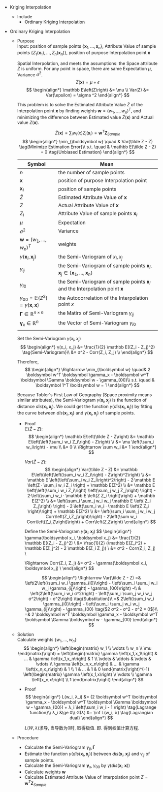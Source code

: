 * Kriging Interpolation 
  - Include
    * Ordinary Kriging Interpolation 


* Ordinary Kriging Interpolation 
  - Purpose  
    Input: position of sample points $\{\boldsymbol x_1, ..., \boldsymbol x_n\}$, Attribute Value of sample points $\{Z_1(\boldsymbol x_1), ..., Z_n(\boldsymbol x_n)\}$, position of purpose Interpolation point $\boldsymbol x$

    Spatial Interpolation, and meets the assumptions: the Space attribute $Z$ is uniform. For any point in space, there are same Expectation $\mu$, Variance $\sigma ^2$.
    $$Z (\boldsymbol x) = \mu + \epsilon$$
    $$
    \begin{align*}
      \mathbb E\left(Z\right) &= \mu \\
      Var(Z) &= Var(\epsilon) = \sigma ^2
    \end{align*}
    $$    

    This problem is to solve the Estimated Attribute Value $\tilde Z$ of the Interpolation point $\boldsymbol x$ by finding weights $\boldsymbol w = (w_1, ..., w_n)^T$, and minimizing the difference between Estimated value $\tilde Z(\boldsymbol x)$ and Actual value $Z(\boldsymbol x)$.  

    $$\tilde Z(\boldsymbol x) = \sum_i w_i(x) Z_i(\boldsymbol x_i) = \boldsymbol w^T \boldsymbol Z_{Sample}$$
    $$
    \begin{align*}
      \min_{\boldsymbol w} \quad & Var(\tilde Z - Z)  \tag{Minimize Estimation Error}\\
      s.t. \quad & \mathbb E(\tilde Z - Z) = 0  \tag{Unbiased Estimation}
    \end{align*}
    $$

    |Symbol|Mean|
    |---|---|
    |$n$|the number of sample points|
    |$\boldsymbol x$|position of purpose Interpolation point|
    |$\boldsymbol x_i$|position of sample points|
    |$\tilde Z$|Estimated Attribute Value of $\boldsymbol x$|
    |$Z$|Actual Attribute Value of $\boldsymbol x$|
    |$Z_i$|Attribute Value of sample points $\boldsymbol x_i$|
    |$\mu$|Expectation|
    |$\sigma ^2$|Variance|
    |$\boldsymbol w = (w_1, ..., w_n)^T$|weights|
    |$\gamma(\boldsymbol x_i, \boldsymbol x_j)$|the Semi-Variogram of $x_i, x_j$|
    |$\gamma_{ij}$|the Semi-Variogram of sample points $\boldsymbol x_i, \boldsymbol x_j \in \{\boldsymbol x_1, ..., \boldsymbol x_n\}$|
    |$\gamma_{i0}$|the Semi-Variogram of sample points $\boldsymbol x_i$ and the Interpolation point $\boldsymbol x$|
    |$\gamma_{00} = \mathbb E(Z^2) = \gamma(\boldsymbol x, \boldsymbol x)$|the Autocorrelation of the Interpolation point $x$|
    |$\boldsymbol \Gamma \in \mathbb R^{n \times n}$|the Matirx of Semi-Variogram $\gamma_{ij}$|
    |$\boldsymbol \gamma_x \in \mathbb R^{n}$|the Vector of Semi-Variogram $\gamma_{i0}$|
    |||

    Set the Semi-Variogram $\gamma(x_i, x_j)$
    $$
    \begin{align*}
      γ(x_i, x_j)
      &= \frac{1}{2} \mathbb E((Z_i - Z_j)^2)  \tag{Semi-Variogram}\\
      &= σ^2 - Corr(Z_i, Z_j)  \\
    \end{align*}
    $$

    Therefore, 
    $$ 
    \begin{align*}
      \Rightarrow \min_{\boldsymbol w} \quad& 2 \boldsymbol w^T \boldsymbol \gamma_x - \boldsymbol w^T  \boldsymbol \Gamma \boldsymbol w - \gamma_{00}\\
      s.t. \quad 
      & \boldsymbol 1^T \boldsymbol w = 1
    \end{align*}
    $$ 

    Because Tobler's First Law of Geography (Space proximity means similar attributes), the Semi-Variogram $\gamma(\boldsymbol x_i, \boldsymbol x_j)$ is the function of distance $dis(\boldsymbol x_i, \boldsymbol x_j)$. We could get the function $\gamma(dis(\boldsymbol x_i, \boldsymbol x_j))$ by fitting the curve between $dis(\boldsymbol x_i, \boldsymbol x_j)$ and $\gamma(\boldsymbol x_i, \boldsymbol x_j)$ of sample points.

    - Proof  
      $\mathbb E\left(\tilde Z - Z\right)$:
      $$
      \begin{align*}
        \mathbb E\left(\tilde Z - Z\right) 
        &= \mathbb E\left(\left(\sum_i w_i Z_i\right) - Z\right)  \\
        &= \mu \left(\sum_i w_i\right) - \mu    \\
        &= 0  \\
        \Rightarrow \sum w_i &= 1
      \end{align*}
      $$

      $Var(\tilde Z - Z)$:
      $$
      \begin{align*}
        Var(\tilde Z - Z) 
        &= \mathbb E\left(\left(\left(\sum_i w_i Z_i\right) - Z\right)^2\right)  \\
        &= \mathbb E \left(\left(\sum_i w_i Z_i\right)^2\right) - 2·\mathbb E \left(Z · \sum_i w_i Z_i \right) + \mathbb E(Z^2)  \\
        &= \mathbb E \left(\left(\sum_i w_i Z_i\right) \left(\sum_j w_j Z_j\right) \right) - 2·\left(\sum_i w_i · \mathbb E \left(Z Z_i \right)\right) + \mathbb E(Z^2)  \\
        &= \left(\sum_i \sum_j w_i w_j \mathbb E \left( Z_i   Z_j\right) \right) - 2·\left(\sum_i w_i · \mathbb E \left(Z Z_i \right)\right) + \mathbb E(Z^2)  \\
        &= \left(\sum_i \sum_j w_i w_j Corr\left(Z_i,Z_j\right)\right) - 2\left(\sum w_i Corr\left(Z_i,Z\right)\right) + Corr\left(Z,Z\right)
      \end{align*}
      $$

      Define the Semi-Variogram $\gamma(\boldsymbol x_i, \boldsymbol x_j)$
      $$
      \begin{align*}
        \gamma(\boldsymbol x_i, \boldsymbol x_j) 
        &= \frac{1}{2} \mathbb E((Z_i - Z_j)^2)  \\
        &= \frac{1}{2} (\mathbb E(Z_i^2) + \mathbb E(Z_j^2) - 2 \mathbb E(Z_i Z_j))  \\
        &= σ^2 - Corr(Z_i, Z_j)  \\

        \Rightarrow Corr(Z_i, Z_j) &= σ^2 - \gamma(\boldsymbol x_i, \boldsymbol x_j)  \\
      \end{align*}
      $$

      $$
      \begin{align*}
        \Rightarrow Var(\tilde Z - Z) 
        =& \left(2\left(\sum_i w_i \gamma_{i0}\right) - \left(\sum_i \sum_j w_i w_j \gamma_{ij}\right) - \gamma_{00}\right)  -\\
        & \left(2\left(\sum_i w_i σ^2\right) - \left(\sum_i \sum_j w_i w_j σ^2\right) - σ^2\right)  \tag{Substitution}\\
        =& 2\left(\sum_i w_i \gamma_{i0}\right) - \left(\sum_i \sum_j w_i w_j \gamma_{ij}\right) - \gamma_{00}  \tag{$2 σ^2 - σ^2 - σ^2 = 0$}\\
        =& 2 \boldsymbol w^T \boldsymbol \gamma_x - \boldsymbol w^T  \boldsymbol \Gamma \boldsymbol w - \gamma_{00}
      \end{align*}
      $$


  - Solution  
    Calculate weights $\{w_1, ..., w_n\}$  
    $$
    \begin{align*}
      \left(\begin{matrix} w_1 \\ \vdots \\ w_n \\ \mu  \end{matrix}\right) = \left(\begin{matrix} \gamma \left(x_1,x_1\right) & ... & \gamma \left(x_1,x_n\right) & 1 \\ \vdots & \ddots & \vdots & \vdots \\  \gamma \left(x_n,x_n\right) & ... & \gamma \left(x_n,x_n\right) & 1 \\ 1 & ... & 1 & 0 \end{matrix}\right)^{-1} \left(\begin{matrix} \gamma \left(x_1,x\right) \\ \vdots \\ \gamma \left(x_n,x\right) \\ 1 \end{matrix}\right)
    \end{align*}
    $$

    - Proof
      $$
      \begin{align*}
        L(w_i, λ_i) &= (2 \boldsymbol w^T \boldsymbol \gamma_x - \boldsymbol w^T  \boldsymbol \Gamma \boldsymbol w - \gamma_{00}) + λ_i \left(\sum_i w_i - 1 \right)  \tag{Lagrange function}\\
        λ_i &\ge 0\\
        G(λ) &= \inf L(w_i, λ)  \tag{Lagrangian dual}
      \end{align*}
      $$

      $L(W,λ)$求导, 当导数为0时, 取得极值. 即. 得到权值计算方程.

  - Procedure
    - Calculate the Semi-Variogram $\gamma_{ij}, \boldsymbol \Gamma$
    - Estimate the function $\gamma(dis(\boldsymbol x_i, \boldsymbol x_j))$ between $dis(\boldsymbol x_i, \boldsymbol x_j)$ and $\gamma_{ij}$ of sample points.
    - Calculate the Semi-Variogram $\boldsymbol γ_{x}, γ_{00}$ by $\gamma(dis(\boldsymbol x_i, \boldsymbol x))$
    - Calculate weights $\boldsymbol w$  
    - Calculate Estimated Attribute Value of Interpolation point $Z = \boldsymbol w^T \boldsymbol Z_{Sample}$
